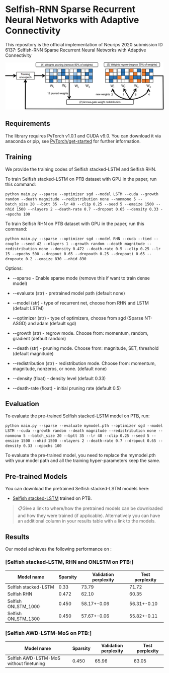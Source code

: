 # Selfish-RNN Sparse Recurrent Neural Networks with Adaptive Connectivity

This repository is the official implementation of Neurips 2020 submission ID 6137: Selfish-RNN Sparse Recurrent Neural Networks with Adaptive Connectivity

![](Selfish-RNN.png)

## Requirements

The library requires PyTorch v1.0.1 and CUDA v9.0. 
You can download it via anaconda or pip, see [PyTorch/get-started](https://pytorch.org/get-started/locally/) for further information. 

## Training
We provide the training codes of Selfish stacked-LSTM and Selfish RHN. 

To train Selfish stacked-LSTM on PTB dataset with GPU in the paper, run this command:
```
python main.py --sparse --optimizer sgd --model LSTM --cuda --growth random --death magnitude --redistribution none --nonmono 5 --batch_size 20 --bptt 35 --lr 40 --clip 0.25 --seed 5 --emsize 1500 --nhid 1500 --nlayers 2 --death-rate 0.7 --dropout 0.65 --density 0.33 --epochs 100
```

To train Selfish RHN on PTB dataset with GPU in the paper, run this command:
```
python main.py --sparse --optimizer sgd --model RHN --cuda --tied --couple --seed 42 --nlayers 1 --growth random --death magnitude --redistribution none --density 0.472 --death-rate 0.5 --clip 0.25 --lr 15 --epochs 500 --dropout 0.65 --dropouth 0.25 --dropouti 0.65 --dropoute 0.2 --emsize 830 --nhid 830

```
Options:
* --sparse - Enable sparse mode (remove this if want to train dense model)
* --evaluate (str) - pretrained model path (default none)
* --model (str) - type of recurrent net, choose from RHN and LSTM (default LSTM)
* --optimizer (str) - type of optimizers, choose from sgd (Sparse NT-ASGD) and adam (default sgd)

* --growth (str) - regrow mode. Choose from: momentum, random, gradient (default random)
* --death (str) - pruning mode. Choose from: magnitude, SET, threshold (default magnitude)
* --redistribution (str) - redistribution mode. Choose from: momentum, magnitude, nonzeros, or none. (default none)
* --density (float) - density level (default 0.33)
* --death-rate (float) - initial pruning rate (default 0.5)

## Evaluation 

To evaluate the pre-trained Selfish stacked-LSTM model on PTB, run:

```eval
python main.py --sparse --evaluate mymodel.pth --optimizer sgd --model LSTM --cuda --growth random --death magnitude --redistribution none --nonmono 5 --batch_size 20 --bptt 35 --lr 40 --clip 0.25 --seed 5 --emsize 1500 --nhid 1500 --nlayers 2 --death-rate 0.7 --dropout 0.65 --density 0.33 --epochs 100
```

To evaluate the pre-trained model, you need to replace the mymodel.pth with your model path and all the training hyper-parameters keep the same.

## Pre-trained Models

You can download the pretrained Selfish stacked-LSTM models here:

- [Selfish stacked-LSTM](https://drive.google.com/file/d/1xEDR61O5GirE_8wbFLUB3ecTsKRvnR9s/view?usp=sharing) trained on PTB. 

> 📋Give a link to where/how the pretrained models can be downloaded and how they were trained (if applicable).  Alternatively you can have an additional column in your results table with a link to the models.

## Results

Our model achieves the following performance on :

### [Selfish stacked-LSTM, RHN and ONLSTM on PTB:]

| Model name            |   Sparsity   | Validation perplexity  | Test perplexity |
| ----------------------|--------------|----------------------- | --------------- |
| Selfish stacked-LSTM  |    0.33      |         73.79          |      71.72      |
| Selfish RHN           |    0.472     |         62.10          |      60.35      |
| Selfish ONLSTM_1000   |    0.450     |      58.17+-0.06       |   56.31+-0.10   |
| Selfish ONLSTM_1300   |    0.450     |      57.67+-0.06       |   55.82+-0.11   |

### [Selfish AWD-LSTM-MoS on PTB:]

| Model name                              |   Sparsity   | Validation perplexity  | Test perplexity |
| ----------------------------------------|--------------|----------------------- | --------------- |
| Selfish AWD-LSTM-MoS without finetuning |    0.450     |         65.96          |      63.05      |
